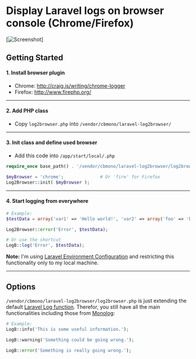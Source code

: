 # Display Laravel logs on browser console (Chrome/Firefox)

[![Screenshot](http://cbmono.de/public/laravel-log2browser_ss1.png)]


## Getting Started

#### 1. Install browser plugin
- Chrome: http://craig.is/writing/chrome-logger
- Firefox: http://www.firephp.org/

----
#### 2. Add PHP class
- Copy `log2browser.php` into `/vendor/cbmono/laravel-log2browser/`

---
#### 3. Init class and define used browser
- Add this code into `/app/start/local/.php`

```php
require_once base_path() . '/vendor/cbmono/laravel-log2browser/log2browser.php';

$myBrowser = 'chrome';              # Or 'fire' for Firefox
Log2Browser::init( $myBrowser );
```

---
#### 4. Start logging from everywhere

```php
# Example:
$testData = array('var1' => 'Hello world!', 'var2' => array('foo' => 'bar'));

Log2Browser::error('Error', $testData);

# Or use the shortcut
LogB::log('Error', $testData);
```

**Note:** I'm using [Laravel Environment Configuration](http://laravel.com/docs/configuration#environment-configuration) and restricting this functionality only to my local machine.

---


## Options

`/vendor/cbmono/laravel-log2browser/log2browser.php` is just extending the default [Laravel Log function](http://laravel.com/docs/errors#logging). Therefor, you still have all the main functionalities including those from [Monolog](http://github.com/seldaek/monolog):

```php
# Example:
LogB::info('This is some useful information.');

LogB::warning('Something could be going wrong.');

LogB::error('Something is really going wrong.');
```